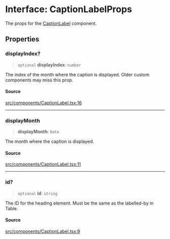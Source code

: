 # Interface: CaptionLabelProps

The props for the [CaptionLabel](../functions/CaptionLabel.md) component.

## Properties

### displayIndex?

> `optional` **displayIndex**: `number`

The index of the month where the caption is displayed. Older custom
components may miss this prop.

#### Source

[src/components/CaptionLabel.tsx:16](https://github.com/gpbl/react-day-picker/blob/a604fd23887c832117da414a9c63b1b84efb97d9/src/components/CaptionLabel.tsx#L16)

***

### displayMonth

> **displayMonth**: `Date`

The month where the caption is displayed.

#### Source

[src/components/CaptionLabel.tsx:11](https://github.com/gpbl/react-day-picker/blob/a604fd23887c832117da414a9c63b1b84efb97d9/src/components/CaptionLabel.tsx#L11)

***

### id?

> `optional` **id**: `string`

The ID for the heading element. Must be the same as the labelled-by in
Table.

#### Source

[src/components/CaptionLabel.tsx:9](https://github.com/gpbl/react-day-picker/blob/a604fd23887c832117da414a9c63b1b84efb97d9/src/components/CaptionLabel.tsx#L9)
